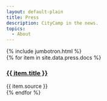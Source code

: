 ```yaml
---
layout: default-plain
title: Press
description: CityCamp in the news.
topics:
  - About
---
```


 <main id="main-content">
  {% include jumbotron.html %}
  <div class="container post-main">
    <div class="row">
      <div class="card-group">
        {% for item in site.data.press.docs %}
          <div class="col-12 col-sm-12 col-md-4 col-lg-4 col-xl-4 d-flex align-items-stretch">
            <div class="card">
              <div class="card-body">
                <h3 class="card-title">
                  <a href="{{ item.url }}" class="stretched-link nav-link">{{ item.title }}</a>
                </h3>
              </div>
              <div class="card-footer text-muted small">
                {{ item.source }}
              </div>
            </div>
          </div>
        {% endfor %}
      </div>
    </div>
  </div>
</main>
